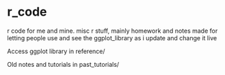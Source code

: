 # r_code

r code for me and mine. misc r stuff, mainly homework and notes
made for letting people use and see the ggplot_library as i update and change it live

Access ggplot library in reference/


Old notes and tutorials in past_tutorials/
